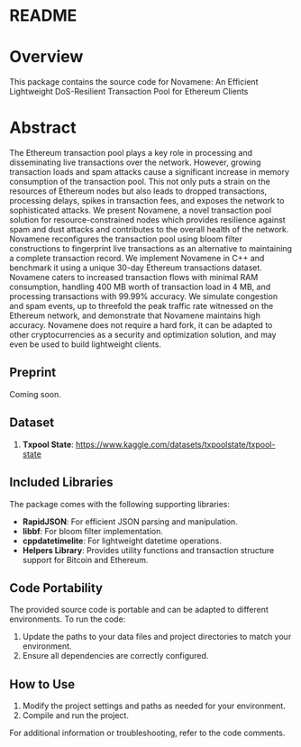 # README

# Overview
This package contains the source code for Novamene: An Efficient Lightweight DoS-Resilient Transaction Pool for Ethereum Clients

# Abstract
The Ethereum transaction pool plays a key role in processing and disseminating live transactions over the network. However, growing transaction loads and spam attacks cause a significant increase in memory consumption of the transaction pool. This not only puts a strain on the resources of Ethereum nodes but also leads to dropped transactions, processing delays, spikes
in transaction fees, and exposes the network to sophisticated attacks. We present Novamene, a novel transaction pool solution for resource-constrained nodes which provides resilience against spam and dust attacks and contributes to the overall health of the network. Novamene reconfigures the transaction pool using bloom filter constructions to fingerprint live transactions as an alternative to maintaining a complete transaction record. We implement Novamene in C++ and benchmark it using a unique 30-day Ethereum transactions dataset. Novamene caters to increased transaction flows with minimal RAM consumption, handling 400 MB worth of transaction load in 4 MB, and processing transactions with 99.99% accuracy. We simulate
congestion and spam events, up to threefold the peak traffic rate witnessed on the Ethereum network, and demonstrate that Novamene maintains high accuracy. Novamene does not require a hard fork, it can be adapted to other cryptocurrencies as a security and optimization solution, and may even be used to build lightweight clients.

## Preprint
Coming soon. 

## Dataset
1. **Txpool State**: https://www.kaggle.com/datasets/txpoolstate/txpool-state

## Included Libraries

The package comes with the following supporting libraries:
- **RapidJSON**: For efficient JSON parsing and manipulation.
- **libbf**: For bloom filter implementation.
- **cppdatetimelite**: For lightweight datetime operations.
- **Helpers Library**: Provides utility functions and transaction structure support for Bitcoin and Ethereum.

## Code Portability

The provided source code is portable and can be adapted to different environments. To run the code:
1. Update the paths to your data files and project directories to match your environment.
2. Ensure all dependencies are correctly configured.

## How to Use

1. Modify the project settings and paths as needed for your environment.
2. Compile and run the project.

For additional information or troubleshooting, refer to the code comments.
